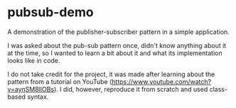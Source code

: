 # pubsub-demo
A demonstration of the publisher-subscriber pattern in a simple application.

I was asked about the pub-sub pattern once, didn't know anything about it at the time, so I wanted to learn a bit about it and what its implementation looks like in code.

I do not take credit for the project, it was made after learning about the pattern from a tutorial on YouTube (https://www.youtube.com/watch?v=aynSM8llOBs).
I did, however, reproduce it from scratch and used class-based syntax.
